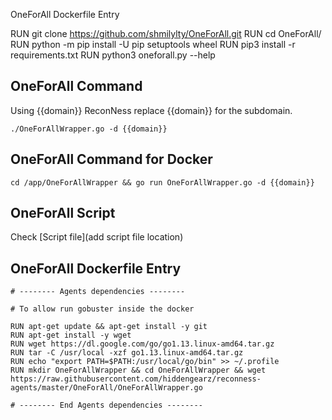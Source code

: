 OneForAll Dockerfile Entry

RUN git clone https://github.com/shmilylty/OneForAll.git
RUN cd OneForAll/
RUN python -m pip install -U pip setuptools wheel
RUN pip3 install -r requirements.txt
RUN python3 oneforall.py --help

## OneForAll Command

Using {{domain}} ReconNess replace {{domain}} for the subdomain.


```
./OneForAllWrapper.go -d {{domain}} 
```
## OneForAll Command for Docker

```
cd /app/OneForAllWrapper && go run OneForAllWrapper.go -d {{domain}} 
```

## OneForAll Script

Check [Script file](add script file location)

## OneForAll Dockerfile Entry

```
# -------- Agents dependencies -------- 

# To allow run gobuster inside the docker

RUN apt-get update && apt-get install -y git
RUN apt-get install -y wget
RUN wget https://dl.google.com/go/go1.13.linux-amd64.tar.gz
RUN tar -C /usr/local -xzf go1.13.linux-amd64.tar.gz
RUN echo "export PATH=$PATH:/usr/local/go/bin" >> ~/.profile
RUN mkdir OneForAllWrapper && cd OneForAllWrapper && wget https://raw.githubusercontent.com/hiddengearz/reconness-agents/master/OneForAll/OneForAllWrapper.go

# -------- End Agents dependencies -------- 
```


